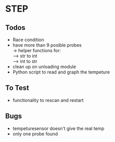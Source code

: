 # STEP
## Todos  
- Race condition
- have more than 9 posible probes  
-> helper functions for:  
--> str to int  
--> int to str
- clean up on unloading module
- Python script to read and graph the tempeture
## To Test
- functionality to rescan and restart
## Bugs  
- tempeturesensor doesn't give the real temp
- only one probe found
